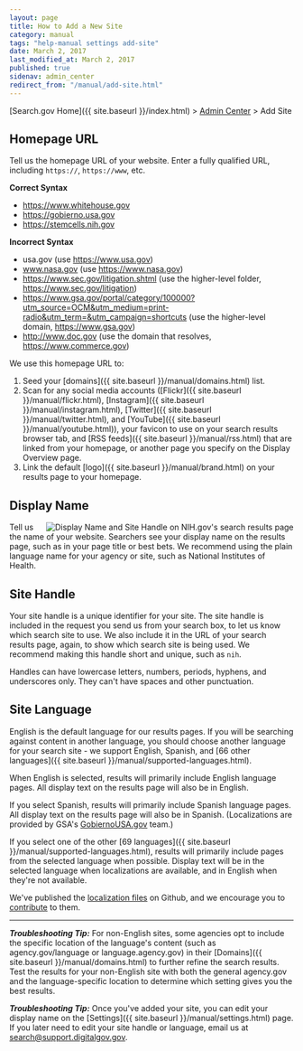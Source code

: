 ```yaml
---
layout: page
title: How to Add a New Site
category: manual
tags: "help-manual settings add-site"
date: March 2, 2017
last_modified_at: March 2, 2017
published: true
sidenav: admin_center
redirect_from: "/manual/add-site.html"
---
```


[Search.gov Home]({{ site.baseurl }}/index.html) > [Admin Center](https://search.usa.gov/sites/) > Add Site

## Homepage URL

Tell us the homepage URL of your website. Enter a fully qualified URL, including `https://`, `https://www`, etc. 

**Correct Syntax**

* https://www.whitehouse.gov     
* https://gobierno.usa.gov  
* https://stemcells.nih.gov

**Incorrect Syntax**

* usa.gov (use https://www.usa.gov)  
* www.nasa.gov (use https://www.nasa.gov)  
* https://www.sec.gov/litigation.shtml (use the higher-level folder, https://www.sec.gov/litigation)  
* https://www.gsa.gov/portal/category/100000?utm_source=OCM&utm_medium=print-radio&utm_term=&utm_campaign=shortcuts (use the higher-level domain, https://www.gsa.gov)
* http://www.doc.gov (use the domain that resolves, https://www.commerce.gov)  

We use this homepage URL to: 

1. Seed your [domains]({{ site.baseurl }}/manual/domains.html) list.
1. Scan for any social media accounts ([Flickr]({{ site.baseurl }}/manual/flickr.html), [Instagram]({{ site.baseurl }}/manual/instagram.html), [Twitter]({{ site.baseurl }}/manual/twitter.html), and [YouTube]({{ site.baseurl }}/manual/youtube.html)), your favicon to use on your search results browser tab, and [RSS feeds]({{ site.baseurl }}/manual/rss.html) that are linked from your homepage, or another page you specify on the Display Overview page.
1. Link the default [logo]({{ site.baseurl }}/manual/brand.html) on your results page to your homepage.

## Display Name

<a href="https://d3qcdigd1fhos0.cloudfront.net/blog/img/DisplayName_SiteHandle_800.png"><img style="float: right;" src="https://d3qcdigd1fhos0.cloudfront.net/blog/img/DisplayName_SiteHandle_175.png" alt="Display Name and Site Handle on NIH.gov's search results page"></a>Tell us the name of your website. Searchers see your display name on the results page, such as in your page title or best bets. We recommend using the plain language name for your agency or site, such as National Institutes of Health. 

## Site Handle

Your site handle is a unique identifier for your site. The site handle is included in the request you send us from your search box, to let us know which search site to use. We also include it in the URL of your search results page, again, to show which search site is being used. We recommend making this handle short and unique, such as `nih`.

Handles can have lowercase letters, numbers, periods, hyphens, and underscores only. They can't have spaces and other punctuation.


## Site Language

English is the default language for our results pages. If you will be searching against content in another language, you should choose another language for your search site - we support English, Spanish, and [66 other languages]({{ site.baseurl }}/manual/supported-languages.html). 

When English is selected, results will primarily include English language pages. All display text on the results page will also be in English. 

If you select Spanish, results will primarily include Spanish language pages. All display text on the results page will also be in Spanish. (Localizations are provided by GSA's [GobiernoUSA.gov](https://gobierno.usa.gov/) team.)

If you select one of the other [69 languages]({{ site.baseurl }}/manual/supported-languages.html), results will primarily include pages from the selected language when possible. Display text will be in the selected language when localizations are available, and in English when they're not available.

We've published the [localization files](https://github.com/GSA/punchcard/tree/master/localizations) on Github, and we encourage you to [contribute](https://github.com/GSA/punchcard/blob/master/CONTRIBUTING.md) to them.

---

***Troubleshooting Tip:*** For non-English sites, some agencies opt to include the specific location of the language's content (such as agency.gov/language or language.agency.gov) in their [Domains]({{ site.baseurl }}/manual/domains.html) to further refine the search results. Test the results for your non-English site with both the general agency.gov and the language-specific location to determine which setting gives you the best results.

***Troubleshooting Tip:*** Once you've added your site, you can edit your display name on the [Settings]({{ site.baseurl }}/manual/settings.html) page. If you later need to edit your site handle or language, email us at <search@support.digitalgov.gov>.
